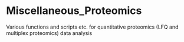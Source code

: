 # Miscellaneous_Proteomics
Various functions and scripts etc. for quantitative proteomics (LFQ and multiplex proteomics) data analysis
